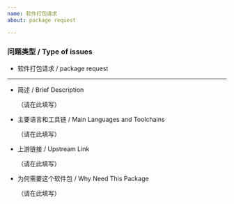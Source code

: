 ```yaml
---
name: 软件打包请求
about: package request

---
```


### 问题类型 / Type of issues

* 软件打包请求 / package request

----

* 简述 / Brief Description

    （请在此填写）

* 主要语言和工具链 / Main Languages and Toolchains

    （请在此填写）

* 上游链接 / Upstream Link

    （请在此填写）

* 为何需要这个软件包 / Why Need This Package

    （请在此填写）
